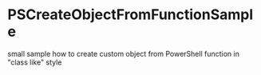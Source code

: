 # PSCreateObjectFromFunctionSample
small sample how to create custom object from PowerShell function in "class like" style
